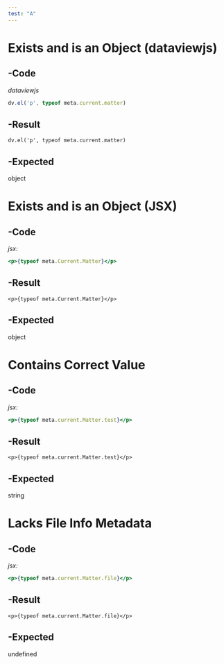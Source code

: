 ```yaml
---
test: "A"
---
```

# Exists and is an Object (dataviewjs)
## -Code
*dataviewjs*
```js
dv.el('p', typeof meta.current.matter)
```
## -Result
```dataviewjs
dv.el('p', typeof meta.current.matter)
```
## -Expected
object

# Exists and is an Object (JSX)
## -Code
*jsx:*
```jsx
<p>{typeof meta.Current.Matter}</p>
```

## -Result
```jsx:
<p>{typeof meta.Current.Matter}</p>
```

## -Expected
object

# Contains Correct Value
## -Code
*jsx:*
```jsx
<p>{typeof meta.current.Matter.test}</p>
```

## -Result
```jsx:
<p>{typeof meta.current.Matter.test}</p>
```

## -Expected
string
# Lacks File Info Metadata
## -Code
*jsx:*
```jsx
<p>{typeof meta.current.Matter.file}</p>
```

## -Result
```jsx:
<p>{typeof meta.current.Matter.file}</p>
```

## -Expected
undefined